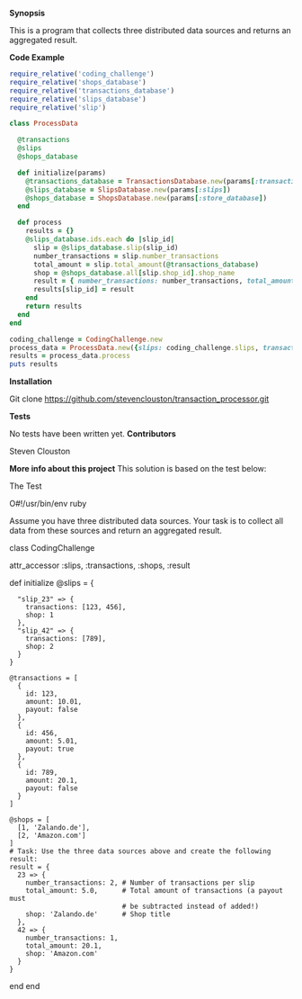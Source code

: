 
**Synopsis**

This is a program that collects three distributed data sources and returns an aggregated result.

**Code Example**

```ruby
require_relative('coding_challenge')
require_relative('shops_database')
require_relative('transactions_database')
require_relative('slips_database')
require_relative('slip')

class ProcessData

  @transactions
  @slips
  @shops_database

  def initialize(params)
    @transactions_database = TransactionsDatabase.new(params[:transactions])
    @slips_database = SlipsDatabase.new(params[:slips])
    @shops_database = ShopsDatabase.new(params[:store_database])
  end

  def process
    results = {}
    @slips_database.ids.each do |slip_id|
      slip = @slips_database.slip(slip_id)
      number_transactions = slip.number_transactions
      total_amount = slip.total_amount(@transactions_database)
      shop = @shops_database.all[slip.shop_id].shop_name
      result = { number_transactions: number_transactions, total_amount: total_amount,shop: shop}
      results[slip_id] = result
    end
    return results
  end
end

coding_challenge = CodingChallenge.new
process_data = ProcessData.new({slips: coding_challenge.slips, transactions: coding_challenge.transactions, store_database: coding_challenge.shops})
results = process_data.process
puts results
```

**Installation**

Git clone https://github.com/stevenclouston/transaction_processor.git

**Tests**

No tests have been written yet.
**Contributors**

Steven Clouston

**More info about this project**
This solution is based on the test below:

The Test

O#!/usr/bin/env ruby

Assume you have three distributed data sources. Your task is to
collect all data from these sources and return an aggregated result.

class CodingChallenge

  attr_accessor :slips, :transactions, :shops, :result

  def initialize
    @slips = {

      "slip_23" => {
        transactions: [123, 456],
        shop: 1
      },
      "slip_42" => {
        transactions: [789],
        shop: 2
      }
    }

    @transactions = [
      {
        id: 123,
        amount: 10.01,
        payout: false
      },
      {
        id: 456,
        amount: 5.01,
        payout: true
      },
      {
        id: 789,
        amount: 20.1,
        payout: false
      }
    ]

    @shops = [
      [1, 'Zalando.de'],
      [2, 'Amazon.com']
    ]
    # Task: Use the three data sources above and create the following result:
    result = {
      23 => {
        number_transactions: 2, # Number of transactions per slip
        total_amount: 5.0,      # Total amount of transactions (a payout must
                                # be subtracted instead of added!)
        shop: 'Zalando.de'      # Shop title
      },
      42 => {
        number_transactions: 1,
        total_amount: 20.1,
        shop: 'Amazon.com'
      }
    }
  end
end
